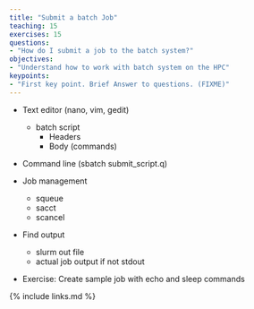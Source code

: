 ```yaml
---
title: "Submit a batch Job"
teaching: 15
exercises: 15
questions:
- "How do I submit a job to the batch system?"
objectives:
- "Understand how to work with batch system on the HPC"
keypoints:
- "First key point. Brief Answer to questions. (FIXME)"
---
```


* Text editor (nano, vim, gedit)
  * batch script
    * Headers
    * Body (commands)
* Command line (sbatch submit_script.q)
* Job management
  * squeue
  * sacct
  * scancel
* Find output
  * slurm out file
  * actual job output if not stdout

* Exercise: Create sample job with echo and sleep commands

{% include links.md %}


